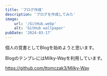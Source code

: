 ```yaml
---
title: 'ブログ作成'
description: 'ブログを作成してみた'
image:
    url: '/GitHub.webp'
    alt: 'GitHub wallpaper'
pubDate: '2024-03-17'
---
```


個人の覚書としてBlogを始めようと思います。

BlogのテンプレにはMilky-Wayを利用しています。

https://github.com/ttomczak3/Milky-Way